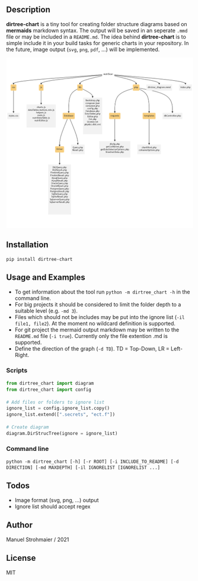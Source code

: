 ## Description
**dirtree-chart** is a tiny tool for creating folder structure diagrams based on **mermaids** markdown syntax.
The output will be saved in an seperate `.mmd` file or may be included in a `README.md`. The idea behind **dirtree-chart**
is to simple include it in your build tasks for generic charts in your repository.
In the future, image output (`svg`, `png`, `pdf`, ...) will be implemented.

![](https://raw.githubusercontent.com/prayer007/dirtree-chart/main/dirtree_chart/examples/example_diagram.png)

## Installation
```
pip install dirtree-chart
```

## Usage and Examples
- To get information about the tool run `python -m dirtree_chart -h` in the command line.
- For big projects it should be considered to limit the folder depth to a suitable level (e.g. `-md 3`). 
- Files which should not be includes may be put into the ignore list (`-il file1, file2`). At the moment no wildcard definition is supported. 
- For git project the mermaid output markdown may be written to the `README.md` file (`-i true`). Currently only the file extention .md is supported. 
- Define the direction of the graph (`-d TD`). TD = Top-Down, LR = Left-Right.

### Scripts
```python
from dirtree_chart import diagram
from dirtree_chart import config

# Add files or folders to ignore list
ignore_list = config.ignore_list.copy()
ignore_list.extend([".secrets", "ect.f"])

# Create diagram
diagram.DirStrucTree(ignore = ignore_list)
```
### Command line
```
python -m dirtree_chart [-h] [-r ROOT] [-i INCLUDE_TO_README] [-d DIRECTION] [-md MAXDEPTH] [-il IGNORELIST [IGNORELIST ...]
```

## Todos
- Image format (svg, png, ...) output
- Ignore list should accept regex

## Author 
Manuel Strohmaier / 2021

## License
MIT